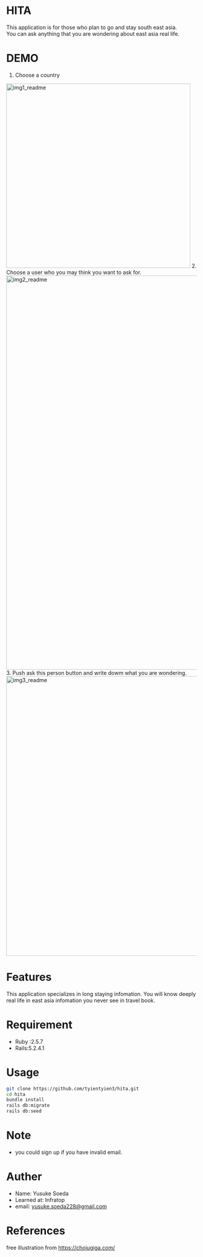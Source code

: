 # HITA

This application is for those who plan to go and stay south east asia.
<br>
You can ask anything that you are wondering about east asia real life.

# DEMO
1. Choose a country
<img width="487" alt="img1_readme" src="https://user-images.githubusercontent.com/59005449/76680473-0cf1f880-662c-11ea-9d0e-d2c98300e41b.png">
2. Choose a user who you may think you want to ask for.
<img width="1041" alt="img2_readme" src="https://user-images.githubusercontent.com/59005449/76680351-3a8a7200-662b-11ea-9bdb-fd0accca30a0.png">
3. Push ask this person button and write dowm what you are wondering.
<img width="739" alt="img3_readme" src="https://user-images.githubusercontent.com/59005449/76680227-37db4d00-662a-11ea-9461-b03a1701223d.png">

# Features
This application specializes in long staying infomation.
You will know deeply real life in east asia infomation you never see in travel book.

# Requirement
* Ruby :2.5.7
* Rails:5.2.4.1

# Usage

```bash
git clone https://github.com/tyientyien3/hita.git
cd hita
bundle install
rails db:migrate
rails db:seed
```
# Note

* you could sign up if you have invalid email.

# Auther

* Name: Yusuke Soeda
* Learned at: Infratop
* email: yusuke.soeda228@gmail.com

# References
free illustration from https://chojugiga.com/
